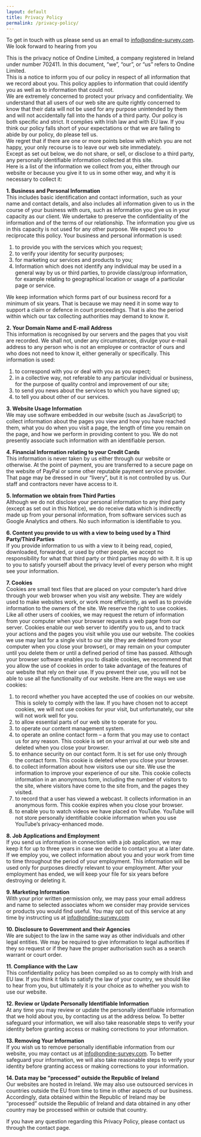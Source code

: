 ```yaml
---
layout: default
title: Privacy Policy
permalink: /privacy-policy/
---
```


To get in touch with us please send us an email to [info@ondine-survey.com](mailto:info@ondine-survey.com). We look forward to hearing from you

This is the privacy notice of Ondine Limited, a company registered in Ireland under number 702411. In this document, “we”, “our”, or “us” refers to Ondine Limited.  
This is a notice to inform you of our policy in respect of all information that we record about you. This policy applies to information that could identify you as well as to information that could not.  
We are extremely concerned to protect your privacy and confidentiality. We understand that all users of our web site are quite rightly concerned to know that their data will not be used for any purpose unintended by them and will not accidentally fall into the hands of a third party. Our policy is both specific and strict. It complies with Irish law and with EU law. If you think our policy falls short of your expectations or that we are failing to abide by our policy, do please tell us.  
We regret that if there are one or more points below with which you are not happy, your only recourse is to leave our web site immediately.  
Except as set out below, we do not share, or sell, or disclose to a third party, any personally identifiable information collected at this site.  
Here is a list of the information we collect from you, either through our website or because you give it to us in some other way, and why it is necessary to collect it:  

**1. Business and Personal Information**  
This includes basic identification and contact information, such as your name and contact details, and also includes all information given to us in the course of your business with ours, such as information you give us in your capacity as our client. We undertake to preserve the confidentiality of the information and of the terms of our relationship. The information you give us in this capacity is not used for any other purpose. We expect you to reciprocate this policy.
Your business and personal information is used:

1. to provide you with the services which you request;  
2. to verify your identity for security purposes;  
3. for marketing our services and products to you;  
4. Information which does not identify any individual may be used in a general way by us or third parties, to provide class/group information, for example relating to geographical location or usage of a particular page or service.  

We keep information which forms part of our business record for a minimum of six years. That is because we may need it in some way to support a claim or defence in court proceedings. That is also the period within which our tax collecting authorities may demand to know it.  

**2. Your Domain Name and E-mail Address**  
This information is recognised by our servers and the pages that you visit are recorded. We shall not, under any circumstances, divulge your e-mail address to any person who is not an employee or contractor of ours and who does not need to know it, either generally or specifically. This information is used:

1. to correspond with you or deal with you as you expect;
2. in a collective way, not referable to any particular individual or business, for the purpose of quality control and improvement of our site;
3. to send you news about the services to which you have signed up;
4. to tell you about other of our services.

**3. Website Usage Information**  
We may use software embedded in our website (such as JavaScript) to collect information about the pages you view and how you have reached them, what you do when you visit a page, the length of time you remain on the page, and how we perform in providing content to you. We do not presently associate such information with an identifiable person.

**4. Financial Information relating to your Credit Cards**  
This information is never taken by us either through our website or otherwise. At the point of payment, you are transferred to a secure page on the website of PayPal or some other reputable payment service provider. That page may be dressed in our “livery”, but it is not controlled by us. Our staff and contractors never have access to it.

**5. Information we obtain from Third Parties**  
Although we do not disclose your personal information to any third party (except as set out in this Notice), we do receive data which is indirectly made up from your personal information, from software services such as Google Analytics and others. No such information is identifiable to you.

**6. Content you provide to us with a view to being used by a Third Party/Third Parties**  
If you provide information to us with a view to it being read, copied, downloaded, forwarded, or used by other people, we accept no responsibility for what that third party or third parties may do with it. It is up to you to satisfy yourself about the privacy level of every person who might see your information.

**7. Cookies**  
Cookies are small text files that are placed on your computer’s hard drive through your web browser when you visit any website. They are widely used to make websites work, or work more efficiently, as well as to provide information to the owners of the site.
We reserve the right to use cookies. Like all other users of cookies, we may request the return of information from your computer when your browser requests a web page from our server. Cookies enable our web server to identify you to us, and to track your actions and the pages you visit while you use our website. The cookies we use may last for a single visit to our site (they are deleted from your computer when you close your browser), or may remain on your computer until you delete them or until a defined period of time has passed.
Although your browser software enables you to disable cookies, we recommend that you allow the use of cookies in order to take advantage of the features of our website that rely on their use. If you prevent their use, you will not be able to use all the functionality of our website. Here are the ways we use cookies:

1. to record whether you have accepted the use of cookies on our website. This is solely to comply with the law. If you have chosen not to accept cookies, we will not use cookies for your visit, but unfortunately, our site will not work well for you.
2. to allow essential parts of our web site to operate for you.
3. to operate our content management system.
4. to operate an online contact form – a form that you may use to contact us for any reason. This cookie is set on your arrival at our web site and deleted when you close your browser.
5. to enhance security on our contact form. It is set for use only through the contact form. This cookie is deleted when you close your browser.
6. to collect information about how visitors use our site. We use the information to improve your experience of our site. This cookie collects information in an anonymous form, including the number of visitors to the site, where visitors have come to the site from, and the pages they visited.
7. to record that a user has viewed a webcast. It collects information in an anonymous form. This cookie expires when you close your browser.
8. to enable you to watch videos we have placed on YouTube. YouTube will not store personally identifiable cookie information when you use YouTube’s privacy-enhanced mode.

**8. Job Applications and Employment**  
If you send us information in connection with a job application, we may keep it for up to three years in case we decide to contact you at a later date. If we employ you, we collect information about you and your work from time to time throughout the period of your employment. This information will be used only for purposes directly relevant to your employment. After your employment has ended, we will keep your file for six years before destroying or deleting it.

**9. Marketing Information**  
With your prior written permission only, we may pass your email address and name to selected associates whom we consider may provide services or products you would find useful. You may opt out of this service at any time by instructing us at [info@ondine-survey.com](mailto:info@ondine-survey.com)

**10. Disclosure to Government and their Agencies**  
We are subject to the law in the same way as other individuals and other legal entities. We may be required to give information to legal authorities if they so request or if they have the proper authorisation such as a search warrant or court order.

**11. Compliance with the Law**  
This confidentiality policy has been compiled so as to comply with Irish and EU law. If you think it fails to satisfy the law of your country, we should like to hear from you, but ultimately it is your choice as to whether you wish to use our website.

**12. Review or Update Personally Identifiable Information**  
At any time you may review or update the personally identifiable information that we hold about you, by contacting us at the address below. To better safeguard your information, we will also take reasonable steps to verify your identity before granting access or making corrections to your information.

**13. Removing Your Information**  
If you wish us to remove personally identifiable information from our website, you may contact us at [info@ondine-survey.com](mailto:info@ondine-survey.com). To better safeguard your information, we will also take reasonable steps to verify your identity before granting access or making corrections to your information.

**14. Data may be “processed” outside the Republic of Ireland**  
Our websites are hosted in Ireland. We may also use outsourced services in countries outside the EU from time to time in other aspects of our business. Accordingly, data obtained within the Republic of Ireland may be “processed” outside the Republic of Ireland and data obtained in any other country may be processed within or outside that country.

If you have any question regarding this Privacy Policy, please contact us through the contact page.

